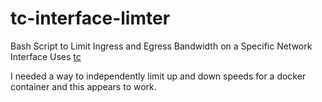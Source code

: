 # tc-interface-limter
Bash Script to Limit Ingress and Egress Bandwidth on a Specific Network Interface
Uses [tc](https://www.man7.org/linux/man-pages/man8/tc.8.html)

I needed a way to independently limit up and down speeds for a docker container and this appears to work.
